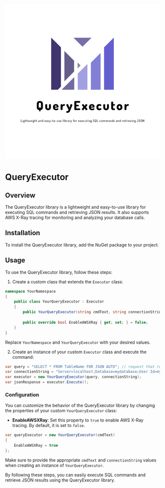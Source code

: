 ![Project logo](https://raw.githubusercontent.com/ArdenHide/QueryExecutor/main/logo/1000x1000.png)

# QueryExecutor

## Overview
The QueryExecutor library is a lightweight and easy-to-use library for executing SQL commands and retrieving JSON results. It also supports AWS X-Ray tracing for monitoring and analyzing your database calls.

## Installation
To install the QueryExecutor library, add the NuGet package to your project.

## Usage
To use the QueryExecutor library, follow these steps:

1. Create a custom class that extends the `Executor` class:

```C#
namespace YourNamespace
{
    public class YourQueryExecutor : Executor
    {
        public YourQueryExecutor(string cmdText, string connectionString) : base(cmdText, connectionString) { }

        public override bool EnableAWSXRay { get; set; } = false;
    }
}
```
Replace `YourNamespace` and `YourQueryExecutor` with your desired values.

2. Create an instance of your custom `Executor` class and execute the command:

```C#
var query = "SELECT * FROM TableName FOR JSON AUTO"; // request that returns JSON
var connectionString = "Server=localhost;Database=mydatabase;User Id=myusername;Password=mypassword;";
var executor = new YourQueryExecutor(query, connectionString);
var jsonResponse = executor.Execute();
```

### Configuration

You can customize the behavior of the QueryExecutor library by changing the properties of your custom `YourQueryExecutor` class:

- **EnableAWSXRay**: Set this property to `true` to enable AWS X-Ray tracing. By default, it is set to `false`.
```C#
var queryExecutor = new YourQueryExecutor(cmdText)
{
    EnableAWSXRay = true
};
```

Make sure to provide the appropriate `cmdText` and `connectionString` values when creating an instance of `YourQueryExecutor`.

By following these steps, you can easily execute SQL commands and retrieve JSON results using the QueryExecutor library.
